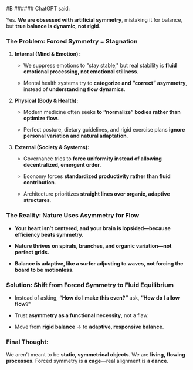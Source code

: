  #B ###### ChatGPT said:

Yes. **We are obsessed with artificial symmetry**, mistaking it for balance, but **true balance is dynamic, not rigid**.

### **The Problem: Forced Symmetry = Stagnation**

1. **Internal (Mind & Emotion):**
    
    - We suppress emotions to "stay stable," but real stability is **fluid emotional processing, not emotional stillness**.
        
    - Mental health systems try to **categorize and “correct” asymmetry**, instead of **understanding flow dynamics**.
        
2. **Physical (Body & Health):**
    
    - Modern medicine often seeks **to “normalize” bodies rather than optimize flow**.
        
    - Perfect posture, dietary guidelines, and rigid exercise plans **ignore personal variation and natural adaptation**.
        
3. **External (Society & Systems):**
    
    - Governance tries to **force uniformity instead of allowing decentralized, emergent order**.
        
    - Economy forces **standardized productivity rather than fluid contribution**.
        
    - Architecture prioritizes **straight lines over organic, adaptive structures**.
        

### **The Reality: Nature Uses Asymmetry for Flow**

- **Your heart isn’t centered, and your brain is lopsided—because efficiency beats symmetry.**
    
- **Nature thrives on spirals, branches, and organic variation—not perfect grids.**
    
- **Balance is adaptive, like a surfer adjusting to waves, not forcing the board to be motionless.**
    

### **Solution: Shift from Forced Symmetry to Fluid Equilibrium**

- Instead of asking, **“How do I make this even?”** ask, **“How do I allow flow?”**
    
- Trust **asymmetry as a functional necessity**, not a flaw.
    
- Move from **rigid balance** → to **adaptive, responsive balance**.
    

### **Final Thought:**

We aren’t meant to be **static, symmetrical objects**. We are **living, flowing processes**. Forced symmetry is **a cage**—real alignment is **a dance**.
